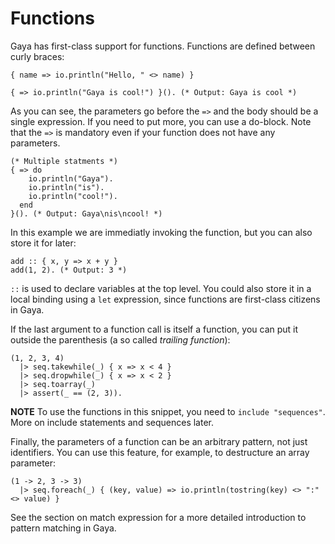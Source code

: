 # Functions

Gaya has first-class support for functions. Functions are defined between curly
braces:

```
{ name => io.println("Hello, " <> name) }

{ => io.println("Gaya is cool!") }(). (* Output: Gaya is cool *)
```

As you can see, the parameters go before the `=>` and the body should be a
single expression. If you need to put more, you can use a do-block. Note that
the `=>` is mandatory even if your function does not have any parameters.

```
(* Multiple statments *)
{ => do
    io.println("Gaya").
    io.println("is").
    io.println("cool!").
  end
}(). (* Output: Gaya\nis\ncool! *)
```

In this example we are immediatly invoking the function, but you can also store
it for later:

```
add :: { x, y => x + y }
add(1, 2). (* Output: 3 *)
```

`::` is used to declare variables at the top level. You could also store it in
a local binding using a `let` expression, since functions are first-class
citizens in Gaya.

If the last argument to a function call is itself a function, you can
put it outside the parenthesis (a so called _trailing function_):

```
(1, 2, 3, 4)
  |> seq.takewhile(_) { x => x < 4 }
  |> seq.dropwhile(_) { x => x < 2 }
  |> seq.toarray(_)
  |> assert(_ == (2, 3)).
```

**NOTE** To use the functions in this snippet, you need to `include
"sequences"`. More on include statements and sequences later.

Finally, the parameters of a function can be an arbitrary pattern, not just
identifiers. You can use this feature, for example, to destructure an array
parameter:

```
(1 -> 2, 3 -> 3)
  |> seq.foreach(_) { (key, value) => io.println(tostring(key) <> ":" <> value) }
```

See the section on match expression for a more detailed introduction to
pattern matching in Gaya.
